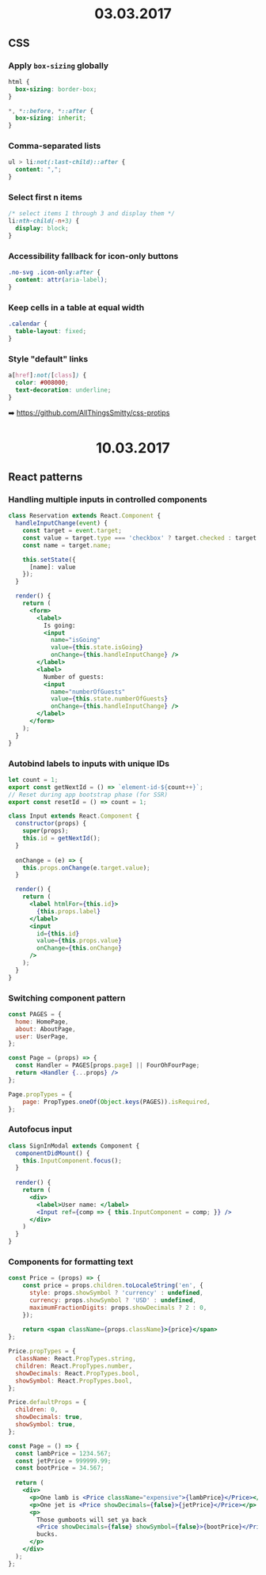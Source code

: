 <h1 align="center">03.03.2017</h1>

## CSS

### Apply `box-sizing` globally

```css
html {
  box-sizing: border-box;
}

*, *::before, *::after {
  box-sizing: inherit;
}
```

### Comma-separated lists

```css
ul > li:not(:last-child)::after {
  content: ",";
}
```

### Select first n items

```css
/* select items 1 through 3 and display them */
li:nth-child(-n+3) {
  display: block;
}
```

### Accessibility fallback for icon-only buttons

```css
.no-svg .icon-only:after {
  content: attr(aria-label);
}
```

### Keep cells in a table at equal width

```css
.calendar {
  table-layout: fixed;
}
```

### Style "default" links

```css
a[href]:not([class]) {
  color: #008000;
  text-decoration: underline;
}
```

:arrow_right: https://github.com/AllThingsSmitty/css-protips

<h1 align="center">10.03.2017</h1>

## React patterns

### Handling multiple inputs in controlled components 

```jsx
class Reservation extends React.Component {
  handleInputChange(event) {
    const target = event.target;
    const value = target.type === 'checkbox' ? target.checked : target.value;
    const name = target.name;

    this.setState({
      [name]: value
    });
  }

  render() {
    return (
      <form>
        <label>
          Is going:
          <input
            name="isGoing"
            value={this.state.isGoing}
            onChange={this.handleInputChange} />
        </label>
        <label>
          Number of guests:
          <input
            name="numberOfGuests"
            value={this.state.numberOfGuests}
            onChange={this.handleInputChange} />
        </label>
      </form>
    );
  }
}
```

### Autobind labels to inputs with unique IDs

```jsx
let count = 1;
export const getNextId = () => `element-id-${count++}`;
// Reset during app bootstrap phase (for SSR)
export const resetId = () => count = 1;

class Input extends React.Component {
  constructor(props) {
    super(props);
    this.id = getNextId();
  }
  
  onChange = (e) => {
    this.props.onChange(e.target.value);
  }

  render() {
    return (
      <label htmlFor={this.id}>
        {this.props.label}
      </label>
      <input
        id={this.id}
        value={this.props.value} 
        onChange={this.onChange}
      />
    );
  }
}
```

### Switching component pattern

```jsx
const PAGES = {
  home: HomePage,
  about: AboutPage,
  user: UserPage,
};

const Page = (props) => {
  const Handler = PAGES[props.page] || FourOhFourPage;
  return <Handler {...props} />
};

Page.propTypes = {
    page: PropTypes.oneOf(Object.keys(PAGES)).isRequired,
};
```

### Autofocus input

```jsx
class SignInModal extends Component {
  componentDidMount() {
    this.InputComponent.focus();
  }
  
  render() {
    return (
      <div>
        <label>User name: </label>
        <Input ref={comp => { this.InputComponent = comp; }} />
      </div>
    )
  }
}
```

### Components for formatting text

```jsx
const Price = (props) => {
    const price = props.children.toLocaleString('en', {
      style: props.showSymbol ? 'currency' : undefined,
      currency: props.showSymbol ? 'USD' : undefined,
      maximumFractionDigits: props.showDecimals ? 2 : 0,
    });
    
    return <span className={props.className}>{price}</span>
};

Price.propTypes = {
  className: React.PropTypes.string,
  children: React.PropTypes.number,
  showDecimals: React.PropTypes.bool,
  showSymbol: React.PropTypes.bool,
};

Price.defaultProps = {
  children: 0,
  showDecimals: true,
  showSymbol: true,
};

const Page = () => {
  const lambPrice = 1234.567;
  const jetPrice = 999999.99;
  const bootPrice = 34.567;
  
  return (
    <div>
      <p>One lamb is <Price className="expensive">{lambPrice}</Price></p>
      <p>One jet is <Price showDecimals={false}>{jetPrice}</Price></p>
      <p>
        Those gumboots will set ya back 
        <Price showDecimals={false} showSymbol={false}>{bootPrice}</Price>
        bucks.
      </p>
    </div>
  );
};
```
